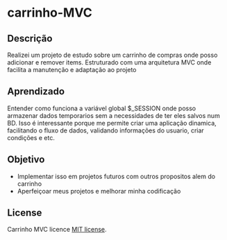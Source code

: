 # carrinho-MVC

## Descrição 

Realizei um projeto de estudo sobre um carrinho de compras onde posso adicionar e remover items. Estruturado com uma arquitetura MVC
onde facilita a manutenção e adaptação ao projeto

## Aprendizado

Entender como funciona a variável global $_SESSION onde posso armazenar dados temporarios sem a necessidades de ter eles salvos num BD.
Isso é interessante porque me permite criar uma aplicação dinamica, facilitando o fluxo de dados, validando informações do usuario, criar 
condições e etc.

## Objetivo 

- Implementar isso em projetos futuros com outros propositos alem do carrinho
- Aperfeiçoar meus projetos e melhorar minha codificação 

## License

Carrinho MVC licence [MIT license](https://opensource.org/licenses/MIT).

